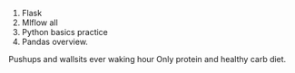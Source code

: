 1. Flask
2. Mlflow all
3. Python basics practice
4. Pandas overview.

Pushups and wallsits ever waking hour
Only protein and healthy carb diet. 
